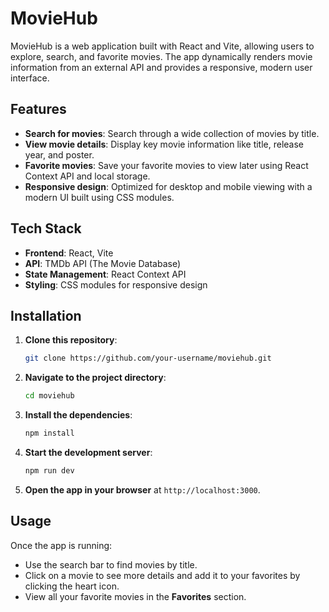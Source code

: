 # MovieHub

MovieHub is a web application built with React and Vite, allowing users to explore, search, and favorite movies. The app dynamically renders movie information from an external API and provides a responsive, modern user interface.

## Features
- **Search for movies**: Search through a wide collection of movies by title.
- **View movie details**: Display key movie information like title, release year, and poster.
- **Favorite movies**: Save your favorite movies to view later using React Context API and local storage.
- **Responsive design**: Optimized for desktop and mobile viewing with a modern UI built using CSS modules.

## Tech Stack
- **Frontend**: React, Vite
- **API**: TMDb API (The Movie Database)
- **State Management**: React Context API
- **Styling**: CSS modules for responsive design

## Installation

1. **Clone this repository**:

    ```bash
    git clone https://github.com/your-username/moviehub.git
    ```

2. **Navigate to the project directory**:

    ```bash
    cd moviehub
    ```

3. **Install the dependencies**:

    ```bash
    npm install
    ```

4. **Start the development server**:

    ```bash
    npm run dev
    ```

5. **Open the app in your browser** at `http://localhost:3000`.

## Usage

Once the app is running:
- Use the search bar to find movies by title.
- Click on a movie to see more details and add it to your favorites by clicking the heart icon.
- View all your favorite movies in the **Favorites** section.
